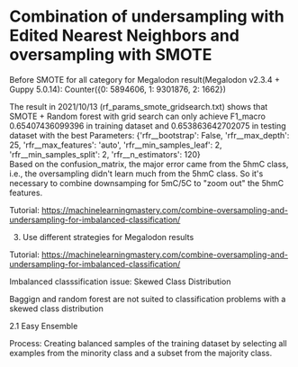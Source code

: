 # Combination of undersampling with Edited Nearest Neighbors and oversampling with SMOTE

Before SMOTE for all category for Megalodon result(Megalodon v2.3.4 + Guppy 5.0.14): Counter({0: 5894606, 1: 9301876, 2: 1662})

The result in 2021/10/13 (rf_params_smote_gridsearch.txt) shows that SMOTE + Random forest with grid search can only achieve F1_macro 0.65407436099396 in training dataset and 0.653863642702075 in testing dataset with the best Parameters:  {'rfr__bootstrap': False, 'rfr__max_depth': 25, 'rfr__max_features': 'auto', 'rfr__min_samples_leaf': 2, 'rfr__min_samples_split': 2, 'rfr__n_estimators': 120}  
Based on the confusion_matrix, the major error came from the 5hmC class, i.e., the oversampling didn't learn much from the 5hmC class. So it's necessary to combine downsamping for 5mC/5C to "zoom out" the 5hmC features.

Tutorial: https://machinelearningmastery.com/combine-oversampling-and-undersampling-for-imbalanced-classification/


3. Use different strategies for Megalodon results

Tutorial: https://machinelearningmastery.com/combine-oversampling-and-undersampling-for-imbalanced-classification/

Imbalanced classsification issue: Skewed Class Distribution

Baggign and random forest are not suited to classification problems with a skewed class distribution

2.1 Easy Ensemble

Process: Creating balanced samples of the training dataset by selecting all examples from the minority class and a subset from the majority class.
